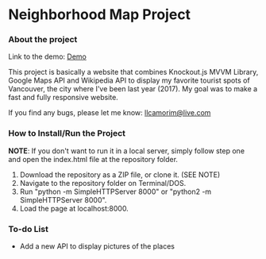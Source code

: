 # Neighborhood Map Project

### About the project

Link to the demo: [Demo](https://leodlca.github.io/neighborhood-map)

This project is basically a website that combines Knockout.js MVVM Library, Google Maps API and Wikipedia
API to display my favorite tourist spots of Vancouver, the city where I've been last year (2017). My goal
was to make a fast and fully responsive website.

If you find any bugs, please let me know: [llcamorim@live.com](mailto:llcamorim@live.com)

### How to Install/Run the Project

**NOTE**: If you don't want to run it in a local server, simply follow step one and open the index.html file at the repository folder.

1. Download the repository as a ZIP file, or clone it. (SEE NOTE)
2. Navigate to the repository folder on Terminal/DOS.
3. Run "python -m SimpleHTTPServer 8000" or "python2 -m SimpleHTTPServer 8000".
4. Load the page at localhost:8000.

### To-do List

- Add a new API to display pictures of the places
